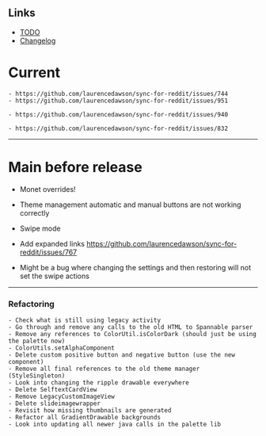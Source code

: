 ## Links

- [TODO](https://todo.syncforreddit.com)
- [Changelog](https://todo.syncforreddit.com/Changelog)

# Current

	- https://github.com/laurencedawson/sync-for-reddit/issues/744
	- https://github.com/laurencedawson/sync-for-reddit/issues/951

	- https://github.com/laurencedawson/sync-for-reddit/issues/940

	- https://github.com/laurencedawson/sync-for-reddit/issues/832

----------------------------

# Main before release


- Monet overrides!
- Theme management automatic and manual buttons are not working correctly


- Swipe mode

- Add expanded links
  https://github.com/laurencedawson/sync-for-reddit/issues/767

- Might be a bug where changing the settings and then restoring will not set the swipe actions

----------------------------


### Refactoring
	- Check what is still using legacy activity
	- Go through and remove any calls to the old HTML to Spannable parser
	- Remove any references to ColorUtil.isColorDark (should just be using the palette now)
	- ColorUtils.setAlphaComponent
	- Delete custom positive button and negative button (use the new component)
	- Remove all final references to the old theme manager (StyleSingleton)
	- Look into changing the ripple drawable everywhere
	- Delete SelftextCardView
	- Remove LegacyCustomImageView
	- Delete slideimagewrapper
	- Revisit how missing thumbnails are generated
	- Refactor all GradientDrawable backgrounds
	- Look into updating all newer java calls in the palette lib